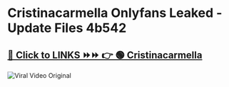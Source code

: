 
 # Cristinacarmella Onlyfans Leaked - Update Files 4b542

## <h2><a href="https://clipsfans.com/Cristinacarmella&ref=git">🔗 Click to LINKS ⏩⏩ 👉 🟢 Cristinacarmella </a></h2>

<a href="https://clipsfans.com/Cristinacarmella&ref=git" rel="nofollow" data-target="animated-image.originalLink"><img src="https://i.ibb.co.com/xMMVF88/686577567.gif" alt="Viral Video Original" style="max-width: 100%; display: inline-block;" data-target="animated-image.originalImage"></a>

